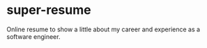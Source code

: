 # super-resume
Online resume to show a little about my career and experience as a software engineer.
